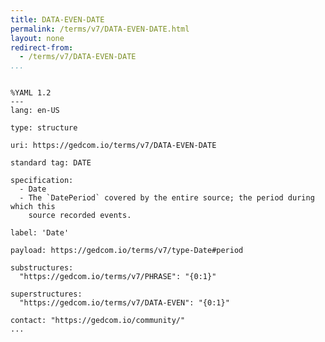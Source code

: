 ```yaml
---
title: DATA-EVEN-DATE
permalink: /terms/v7/DATA-EVEN-DATE.html
layout: none
redirect-from:
  - /terms/v7/DATA-EVEN-DATE
...
```


```

%YAML 1.2
---
lang: en-US

type: structure

uri: https://gedcom.io/terms/v7/DATA-EVEN-DATE

standard tag: DATE

specification:
  - Date
  - The `DatePeriod` covered by the entire source; the period during which this
    source recorded events.

label: 'Date'

payload: https://gedcom.io/terms/v7/type-Date#period

substructures:
  "https://gedcom.io/terms/v7/PHRASE": "{0:1}"

superstructures:
  "https://gedcom.io/terms/v7/DATA-EVEN": "{0:1}"

contact: "https://gedcom.io/community/"
...

```
